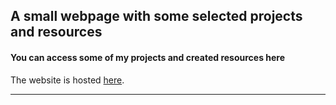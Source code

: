 ## A small webpage with some selected projects and resources

#### You can access some of my projects and created resources here

The website is hosted [here](https://sayarghoshroy.github.io/).

---

